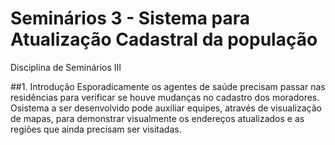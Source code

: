 # Seminários 3 - Sistema para Atualização Cadastral da população

Disciplina de Seminários III

##1. Introdução
  Esporadicamente os agentes de saúde precisam passar nas residências para verificar se houve mudanças no cadastro dos moradores. Osistema a ser desenvolvido pode auxiliar equipes, através de visualização de mapas, para demonstrar visualmente os endereços atualizados e as regiões que ainda precisam ser visitadas.

